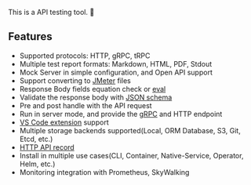 This is a API testing tool. 🚀

## Features

* Supported protocols: HTTP, gRPC, tRPC
* Multiple test report formats: Markdown, HTML, PDF, Stdout
* Mock Server in simple configuration, and Open API support
* Support converting to [JMeter](https://jmeter.apache.org/) files
* Response Body fields equation check or [eval](https://expr.medv.io/)
* Validate the response body with [JSON schema](https://json-schema.org/)
* Pre and post handle with the API request
* Run in server mode, and provide the [gRPC](pkg/server/server.proto) and HTTP endpoint
* [VS Code extension](https://github.com/LinuxSuRen/vscode-api-testing) support
* Multiple storage backends supported(Local, ORM Database, S3, Git, Etcd, etc.)
* [HTTP API record](https://github.com/LinuxSuRen/atest-ext-collector)
* Install in multiple use cases(CLI, Container, Native-Service, Operator, Helm, etc.)
* Monitoring integration with Prometheus, SkyWalking
